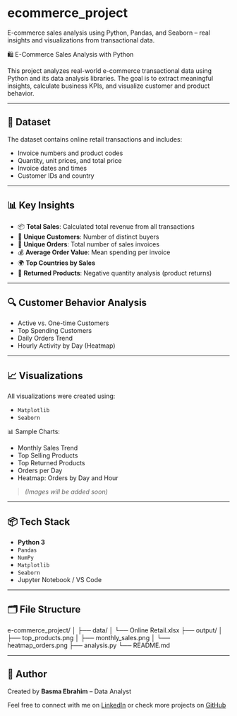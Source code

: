 # ecommerce_project
E-commerce sales analysis using Python, Pandas, and Seaborn – real insights and visualizations from transactional data.

🛍️ E-Commerce Sales Analysis with Python

This project analyzes real-world e-commerce transactional data using Python and its data analysis libraries. The goal is to extract meaningful insights, calculate business KPIs, and visualize customer and product behavior.

---

## 📁 Dataset

The dataset contains online retail transactions and includes:
- Invoice numbers and product codes
- Quantity, unit prices, and total price
- Invoice dates and times
- Customer IDs and country

---

## 📊 Key Insights

- 📦 **Total Sales**: Calculated total revenue from all transactions
- 👥 **Unique Customers**: Number of distinct buyers
- 🧾 **Unique Orders**: Total number of sales invoices
- 💰 **Average Order Value**: Mean spending per invoice
- 🌍 **Top Countries by Sales**
- 🔁 **Returned Products**: Negative quantity analysis (product returns)

---

## 🔍 Customer Behavior Analysis

- Active vs. One-time Customers
- Top Spending Customers
- Daily Orders Trend
- Hourly Activity by Day (Heatmap)

---

## 📈 Visualizations

All visualizations were created using:
- `Matplotlib`
- `Seaborn`

📊 Sample Charts:
- Monthly Sales Trend
- Top Selling Products
- Top Returned Products
- Orders per Day
- Heatmap: Orders by Day and Hour

> *(Images will be added soon)*

---

## 📦 Tech Stack

- **Python 3**
- `Pandas`
- `NumPy`
- `Matplotlib`
- `Seaborn`
- Jupyter Notebook / VS Code

---

## 🗂️ File Structure

e-commerce_project/
│
├── data/
│ └── Online Retail.xlsx
├── output/
│ ├── top_products.png
│ ├── monthly_sales.png
│ └── heatmap_orders.png
├── analysis.py
└── README.md




---

## 🔗 Author

Created by **Basma Ebrahim** – Data Analyst

Feel free to connect with me on [LinkedIn](https://www.linkedin.com/) or check more projects on [GitHub](https://github.com/)


